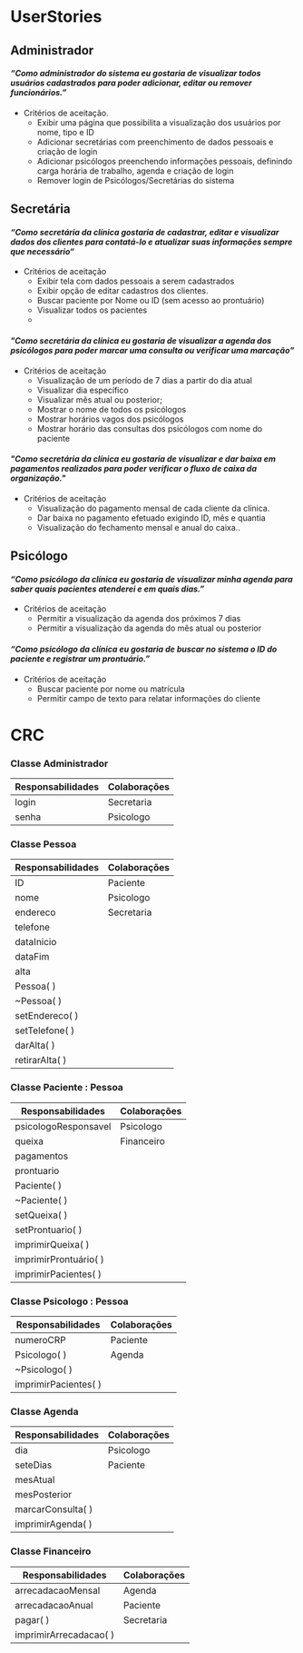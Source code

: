 ﻿# UserStories

## Administrador

#### *“Como administrador do sistema eu gostaria de visualizar todos usuários cadastrados para poder adicionar, editar ou remover funcionários.”*
- Critérios de aceitação.
	- Exibir uma página que possibilita a visualização dos usuários por nome, tipo e ID
	-   Adicionar secretárias com preenchimento de dados pessoais e criação de login    
	- Adicionar psicólogos preenchendo informações pessoais, definindo carga horária de trabalho, agenda e criação de login
	- Remover login de Psicólogos/Secretárias do sistema

## Secretária

#### *“Como secretária da clínica gostaria de cadastrar, editar e visualizar dados dos clientes para contatá-lo e atualizar suas informações sempre que necessário“*
-   Critérios de aceitação
	-   Exibir tela com dados pessoais a serem cadastrados
    -   Exibir opção de editar cadastros dos clientes.
    -   Buscar paciente por Nome ou ID (sem acesso ao prontuário)
    -   Visualizar todos os pacientes
    - 
#### *"Como secretária da clínica eu gostaria de visualizar a agenda dos psicólogos para poder marcar uma consulta ou verificar uma marcação"*

   - Critérios de aceitação
	    -   Visualização de um período de 7 dias a partir do dia atual
	    -   Visualizar dia específico
	    -   Visualizar mês atual ou posterior;
	    -   Mostrar o nome de todos os psicólogos
	    -   Mostrar horários vagos dos psicólogos
	    -   Mostrar horário das consultas dos psicólogos com nome do paciente
#### *"Como secretária da clínica eu gostaria de visualizar e dar baixa em pagamentos realizados para poder verificar o fluxo de caixa da organização."*

-   Critérios de aceitação
    -   Visualização do pagamento mensal de cada cliente da clínica.
    -   Dar baixa no pagamento efetuado exigindo ID, mês e quantia
    -   Visualização do fechamento mensal e anual do caixa..
## Psicólogo
#### *“Como psicólogo da clínica eu gostaria de visualizar minha agenda para saber quais pacientes atenderei e em quais dias.”*
-   Critérios de aceitação
	 -   Permitir a visualização da agenda dos próximos 7 dias
    -   Permitir a visualização da agenda do mês atual ou posterior

#### *“Como psicólogo da clínica eu gostaria de buscar no sistema o ID do paciente e registrar um prontuário.”*
-   Critérios de aceitação
	-  Buscar paciente por nome ou matrícula
    - Permitir campo de texto para relatar informações do cliente
# CRC
### Classe Administrador
| Responsabilidades | Colaborações  |
|--|--|
|login| Secretaria |
|senha|Psicologo|

### Classe Pessoa
|Responsabilidades| Colaborações |
|--|--|
|ID  | Paciente |
|nome|Psicologo|
|endereco|Secretaria|
|telefone|
|dataInicio|
|dataFim|
|alta|
|Pessoa( )|
|~Pessoa( )|
|setEndereco( )|
|setTelefone( )|
|darAlta( )|
|retirarAlta( )|

### Classe Paciente : Pessoa
|Responsabilidades  | Colaborações |
|--|--|
|psicologoResponsavel  | Psicologo |
|queixa|Financeiro|
|pagamentos|
|prontuario|
|Paciente( )|
|~Paciente( )|
|setQueixa( )|
|setProntuario( )|
|imprimirQueixa( )|
|imprimirProntuário( )|
|imprimirPacientes( )|

### Classe Psicologo : Pessoa
|Responsabilidades| Colaborações |
|--|--|
|numeroCRP  | Paciente |
|Psicologo( )| Agenda|
|~Psicologo( )|
|imprimirPacientes( )|

### Classe Agenda
|Responsabilidades| Colaborações |
|--|--|
|dia|Psicologo|
|seteDias|Paciente|
|mesAtual|
|mesPosterior|
|marcarConsulta( )|
|imprimirAgenda( )|

### Classe Financeiro
|Responsabilidades| Colaborações |
|--|--|
|arrecadacaoMensal  | Agenda |
|arrecadacaoAnual|Paciente|
|pagar( )|Secretaria|
|imprimirArrecadacao( )|







